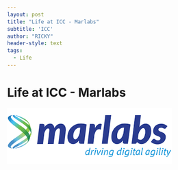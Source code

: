```yaml
---
layout: post
title: "Life at ICC - Marlabs"
subtitle: 'ICC'
author: "RICKY"
header-style: text
tags:
  - Life
---
```



# Life at ICC - Marlabs

![img](/img/in-post/marlabs.png)
